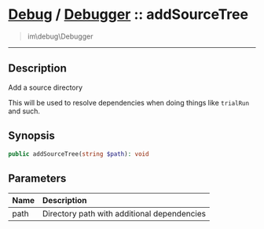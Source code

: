 # [Debug](debug.md) / [Debugger](debug-Debugger.md) :: addSourceTree
 > im\debug\Debugger
____

## Description
Add a source directory

This will be used to resolve dependencies when doing things
like `trialRun` and such.

## Synopsis
```php
public addSourceTree(string $path): void
```

## Parameters
| Name | Description |
| :--- | :---------- |
| path | Directory path with additional dependencies |
